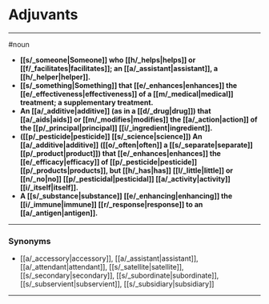 # Adjuvants
---
#noun
- **[[s/_someone|Someone]] who [[h/_helps|helps]] or [[f/_facilitates|facilitates]]; an [[a/_assistant|assistant]], a [[h/_helper|helper]].**
- **[[s/_something|Something]] that [[e/_enhances|enhances]] the [[e/_effectiveness|effectiveness]] of a [[m/_medical|medical]] treatment; a supplementary treatment.**
- **An [[a/_additive|additive]] (as in a [[d/_drug|drug]]) that [[a/_aids|aids]] or [[m/_modifies|modifies]] the [[a/_action|action]] of the [[p/_principal|principal]] [[i/_ingredient|ingredient]].**
- **([[p/_pesticide|pesticide]] [[s/_science|science]]) An [[a/_additive|additive]] ([[o/_often|often]] a [[s/_separate|separate]] [[p/_product|product]]) that [[e/_enhances|enhances]] the [[e/_efficacy|efficacy]] of [[p/_pesticide|pesticide]] [[p/_products|products]], but [[h/_has|has]] [[l/_little|little]] or [[n/_no|no]] [[p/_pesticidal|pesticidal]] [[a/_activity|activity]] [[i/_itself|itself]].**
- **A [[s/_substance|substance]] [[e/_enhancing|enhancing]] the [[i/_immune|immune]] [[r/_response|response]] to an [[a/_antigen|antigen]].**
---
### Synonyms
- [[a/_accessory|accessory]], [[a/_assistant|assistant]], [[a/_attendant|attendant]], [[s/_satellite|satellite]], [[s/_secondary|secondary]], [[s/_subordinate|subordinate]], [[s/_subservient|subservient]], [[s/_subsidiary|subsidiary]]
---
